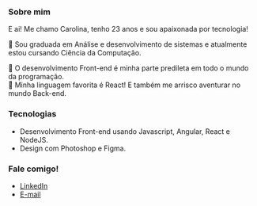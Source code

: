 ### Sobre mim
E ai! Me chamo Carolina, tenho 23 anos e sou apaixonada por tecnologia!

📗 Sou graduada em Análise e desenvolvimento de sistemas e atualmente estou cursando Ciência da Computação.

🧶 O desenvolvimento Front-end é minha parte predileta em todo o mundo da programação. <br>
🤍 Minha linguagem favorita é React! E também me arrisco aventurar no mundo Back-end.

### Tecnologias
- Desenvolvimento Front-end usando Javascript, Angular, React e NodeJS.
- Design com Photoshop e Figma.

###  Fale comigo!
- <a href="https://www.linkedin.com/in/carol-srmoreira/">LinkedIn</a>
- <a href="mailto:carolinasrmoreira@gmail.com">E-mail</a>
</div>
